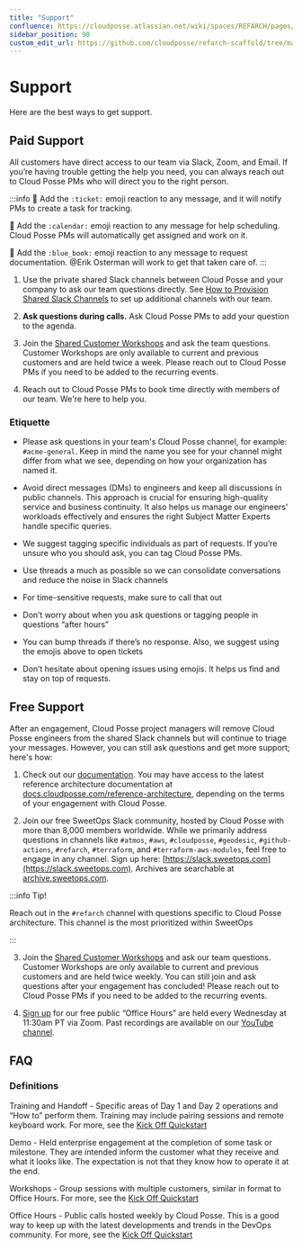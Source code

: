 ```yaml
---
title: "Support"
confluence: https://cloudposse.atlassian.net/wiki/spaces/REFARCH/pages/1175847876/Support
sidebar_position: 90
custom_edit_url: https://github.com/cloudposse/refarch-scaffold/tree/main/docs/docs/support.md
---
```


# Support
Here are the best ways to get support.

## Paid Support

All customers have direct access to our team via Slack, Zoom, and Email. If you’re having trouble getting the help you need, you can always reach out to Cloud Posse PMs who will direct you to the right person.

:::info
🎫 Add the `:ticket:` emoji reaction to any message, and it will notify PMs to create a task for tracking.

📆 Add the `:calendar:` emoji reaction to any message for help scheduling. Cloud Posse PMs will automatically get assigned and work on it.

📘 Add the `:blue_book:` emoji reaction to any message to request documentation. @Erik Osterman will work to get that taken care of.
:::

1. Use the private shared Slack channels between Cloud Posse and your company to ask our team questions directly. See [How to Provision Shared Slack Channels](/reference-architecture/how-to-guides/integrations/how-to-provision-shared-slack-channels) to set up additional channels with our team.

2. **Ask questions during calls.** Ask Cloud Posse PMs to add your question to the agenda.

3. Join the [Shared Customer Workshops](/reference-architecture/fundamentals/kick-off/#shared-customer-workshop) and ask the team questions. Customer Workshops are only available to current and previous customers and are held twice a week. Please reach out to Cloud Posse PMs if you need to be added to the recurring events.

4. Reach out to Cloud Posse PMs to book time directly with members of our team. We're here to help you.


### Etiquette

- Please ask questions in your team's Cloud Posse channel, for example: `#acme-general`. Keep in mind the name you see for your channel might differ from what we see, depending on how your organization has named it.

- Avoid direct messages (DMs) to engineers and keep all discussions in public channels. This approach is crucial for ensuring high-quality service and business continuity. It also helps us manage our engineers' workloads effectively and ensures the right Subject Matter Experts handle specific queries.

- We suggest tagging specific individuals as part of requests. If you’re unsure who you should ask, you can tag Cloud Posse PMs.

- Use threads a much as possible so we can consolidate conversations and reduce the noise in Slack channels

- For time-sensitive requests, make sure to call that out

- Don’t worry about when you ask questions or tagging people in questions “after hours”

- You can bump threads if there’s no response. Also, we suggest using the emojis above to open tickets

- Don’t hesitate about opening issues using emojis. It helps us find and stay on top of requests.

## Free Support

After an engagement, Cloud Posse project managers will remove Cloud Posse engineers from the shared Slack channels but will continue to triage your messages. However, you can still ask questions and get more support; here's how:

1. Check out our [documentation](https://docs.cloudposse.com). You may have access to the latest reference architecture documentation at [docs.cloudposse.com/reference-architecture](https://docs.cloudposse.com/reference-architecture/), depending on the terms of your engagement with Cloud Posse.

2. Join our free SweetOps Slack community, hosted by Cloud Posse with more than 8,000 members worldwide. While we primarily address questions in channels like `#atmos`, `#aws`, `#cloudposse`, `#geodesic`, `#github-actions`, `#refarch`, `#terraform`, and `#terraform-aws-modules`, feel free to engage in any channel. Sign up here: [https://slack.sweetops.com](https://slack.sweetops.com). Archives are searchable at [archive.sweetops.com](https://archive.sweetops.com).


:::info Tip!

Reach out in the `#refarch` channel with questions specific to Cloud Posse architecture. This channel is the most prioritized within SweetOps

:::

3. Join the [Shared Customer Workshops](/reference-architecture/fundamentals/kick-off/#shared-customer-workshop) and ask our team questions. Customer Workshops are only available to current and previous customers and are held twice weekly. You can still join and ask questions after your engagement has concluded! Please reach out to Cloud Posse PMs if you need to be added to the recurring events.

4. [Sign up](https://cloudposse.com/office-hours/) for our free public “Office Hours” are held every Wednesday at 11:30am PT via Zoom. Past recordings are available on our [YouTube channel](https://youtube.com/cloudposse).

## FAQ

### Definitions

Training and Handoff - Specific areas of Day 1 and Day 2 operations and “How to” perform them. Training may include pairing sessions and remote keyboard work. For more, see the [Kick Off Quickstart](https://docs.cloudposse.com/reference-architecture/fundamentals/kick-off/#handoff-calls)

Demo - Held enterprise engagement at the completion of some task or milestone. They are intended inform the customer what they receive and what it looks like. The expectation is not that they know how to operate it at the end.

Workshops - Group sessions with multiple customers, similar in format to Office Hours. For more, see the [Kick Off Quickstart](https://docs.cloudposse.com/reference-architecture/fundamentals/kick-off/#shared-customer-workshop)

Office Hours - Public calls hosted weekly by Cloud Posse. This is a good way to keep up with the latest developments and trends in the DevOps community. For more, see the [Kick Off Quickstart](https://docs.cloudposse.com/reference-architecture/fundamentals/kick-off/#community-office-hours)

